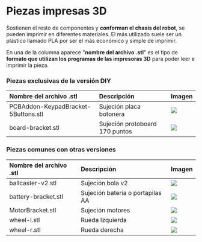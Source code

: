 # Piezas impresas 3D

Sostienen el resto de componentes y **conforman el chasis del robot**, se pueden imprimir en diferentes materiales. El más utilizado suele ser un plástico llamado PLA por ser el más económico y simple de imprimir.

En una de la columna aparece "**nombre del archivo .stl**" es el tipo de **formato que utilizan los programas de las impresoras 3D** para poder leer e imprimir la pieza.

### Piezas exclusivas de la versión DIY

| Nombre del archivo .stl | Descripción | Imagen |
| :--- | :--- | :--- |
| PCBAddon-KeypadBracket-5Buttons.stl | Sujeción placa botonera | ![](https://raw.githubusercontent.com/escornabot/escornabot-DIY/master/imagenes/Addon-KeypadBracket-5Buttons.png) |
| board-bracket.stl | Sujeción protoboard 170 puntos | ![](https://raw.githubusercontent.com/escornabot/escornabot-DIY/master/imagenes/board-bracket.png) |

### Piezas comunes con otras versiones

| Nombre del archivo .stl | Descripción | Imagen |
| :--- | :--- | :--- |
| ballcaster-v2.stl | Sujeción bola v2 | ![](https://github.com/pablorubma/escornabot-DIY/raw/master/imagenes/ballcaster-v2.png) |
| battery-bracket.stl | Sujeción batería o portapilas AA | ![](https://github.com/pablorubma/escornabot-DIY/raw/master/imagenes/battery-bracket.png) |
| MotorBracket.stl | Sujeción motores | ![](https://github.com/pablorubma/escornabot-DIY/raw/master/imagenes/MotorBracket.png) |
| wheel-l.stl | Rueda Izquierda | ![](https://raw.githubusercontent.com/escornabot/escornabot-DIY/master/imagenes/wheel-l.png) |
| wheel-r.stl | Rueda derecha | ![](https://raw.githubusercontent.com/escornabot/escornabot-DIY/master/imagenes/wheel-r.png) |












